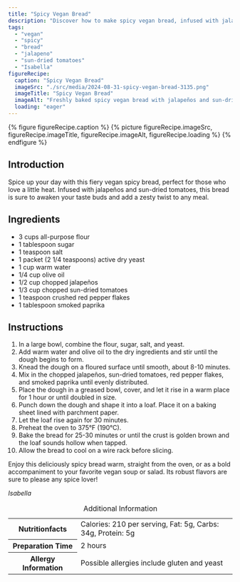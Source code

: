 ```yaml
---
title: "Spicy Vegan Bread"
description: "Discover how to make spicy vegan bread, infused with jalapeños and sun-dried tomatoes, perfect for those who love a fiery flavor."
tags:
  - "vegan"
  - "spicy"
  - "bread"
  - "jalapeno"
  - "sun-dried tomatoes"
  - "Isabella"
figureRecipe: 
  caption: "Spicy Vegan Bread"
  imageSrc: "./src/media/2024-08-31-spicy-vegan-bread-3135.png"
  imageTitle: "Spicy Vegan Bread"
  imageAlt: "Freshly baked spicy vegan bread with jalapeños and sun-dried tomatoes, golden-brown crust, on a wooden table with olive oil and white napkin."
  loading: "eager"
---
```


{% figure figureRecipe.caption %}
{% picture figureRecipe.imageSrc, figureRecipe.imageTitle, figureRecipe.imageAlt, figureRecipe.loading %}
{% endfigure %}

## Introduction

Spice up your day with this fiery vegan spicy bread, perfect for those who love a little heat. Infused with jalapeños and sun-dried tomatoes, this bread is sure to awaken your taste buds and add a zesty twist to any meal.

## Ingredients

- 3 cups all-purpose flour
- 1 tablespoon sugar
- 1 teaspoon salt
- 1 packet (2 1/4 teaspoons) active dry yeast
- 1 cup warm water
- 1/4 cup olive oil
- 1/2 cup chopped jalapeños
- 1/3 cup chopped sun-dried tomatoes
- 1 teaspoon crushed red pepper flakes
- 1 tablespoon smoked paprika

## Instructions

1. In a large bowl, combine the flour, sugar, salt, and yeast.
2. Add warm water and olive oil to the dry ingredients and stir until the dough begins to form.
3. Knead the dough on a floured surface until smooth, about 8-10 minutes.
4. Mix in the chopped jalapeños, sun-dried tomatoes, red pepper flakes, and smoked paprika until evenly distributed.
5. Place the dough in a greased bowl, cover, and let it rise in a warm place for 1 hour or until doubled in size.
6. Punch down the dough and shape it into a loaf. Place it on a baking sheet lined with parchment paper.
7. Let the loaf rise again for 30 minutes.
8. Preheat the oven to 375°F (190°C).
9. Bake the bread for 25-30 minutes or until the crust is golden brown and the loaf sounds hollow when tapped.
10. Allow the bread to cool on a wire rack before slicing.

Enjoy this deliciously spicy bread warm, straight from the oven, or as a bold accompaniment to your favorite vegan soup or salad. Its robust flavors are sure to please any spice lover!

*Isabella*

<table><caption class='sr-only'>Additional Information</caption><tr><th>Nutritionfacts</th><td>Calories: 210 per serving, Fat: 5g, Carbs: 34g, Protein: 5g&nbsp;</td></tr><tr><th>Preparation Time</th><td>2 hours&nbsp;</td></tr><tr><th>Allergy Information</th><td>Possible allergies include gluten and yeast&nbsp;</td></tr></table>

